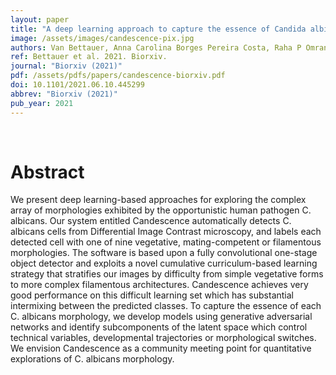 ```yaml
---
layout: paper
title: "A deep learning approach to capture the essence of Candida albicans morphologies"
image: /assets/images/candescence-pix.jpg
authors: Van Bettauer, Anna Carolina Borges Pereira Costa, Raha P Omran, Samira Massahi, Eftyhios Kirbizakis, Shawn Simpson, Vanessa Dumeaux, Chris Law, Malcolm Whiteway, Michael T Hallett.  
ref: Bettauer et al. 2021. Biorxiv.
journal: "Biorxiv (2021)"
pdf: /assets/pdfs/papers/candescence-biorxiv.pdf
doi: 10.1101/2021.06.10.445299
abbrev: "Biorxiv (2021)"
pub_year: 2021
---
```


<br />
<div data-badge-popover="right" data-badge-type="donut" data-hide-no-mentions="true" class="altmetric-embed"></div>

# Abstract
We present deep learning-based approaches for exploring the complex array of morphologies exhibited by the opportunistic human pathogen C. albicans. Our system entitled Candescence automatically detects C. albicans cells from Differential Image Contrast microscopy, and labels each detected cell with one of nine vegetative, mating-competent or filamentous morphologies. The software is based upon a fully convolutional one-stage object detector and exploits a novel cumulative curriculum-based learning strategy that stratifies our images by difficulty from simple vegetative forms to more complex filamentous architectures. Candescence achieves very good performance on this difficult learning set which has substantial intermixing between the predicted classes. To capture the essence of each C. albicans morphology, we develop models using generative adversarial networks and identify subcomponents of the latent space which control technical variables, developmental trajectories or morphological switches. We envision Candescence as a community meeting point for quantitative explorations of C. albicans morphology.
